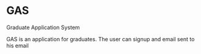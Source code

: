 # GAS
Graduate Application System

GAS is an application for graduates. The user can signup and email sent to his email
